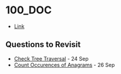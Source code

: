 # 100_DOC
* [Link](https://www.geeksforgeeks.org/100-days-of-code-with-gfg-get-committed-to-a-challenge/)

## Questions to Revisit
* [Check Tree Traversal](https://practice.geeksforgeeks.org/problems/cb02d40f50b0113c47cd9036e5f340bb51b32289/1#) - 24 Sep
* [Count Occurences of Anagrams](https://practice.geeksforgeeks.org/problems/count-occurences-of-anagrams5839/1) - 26 Sep
